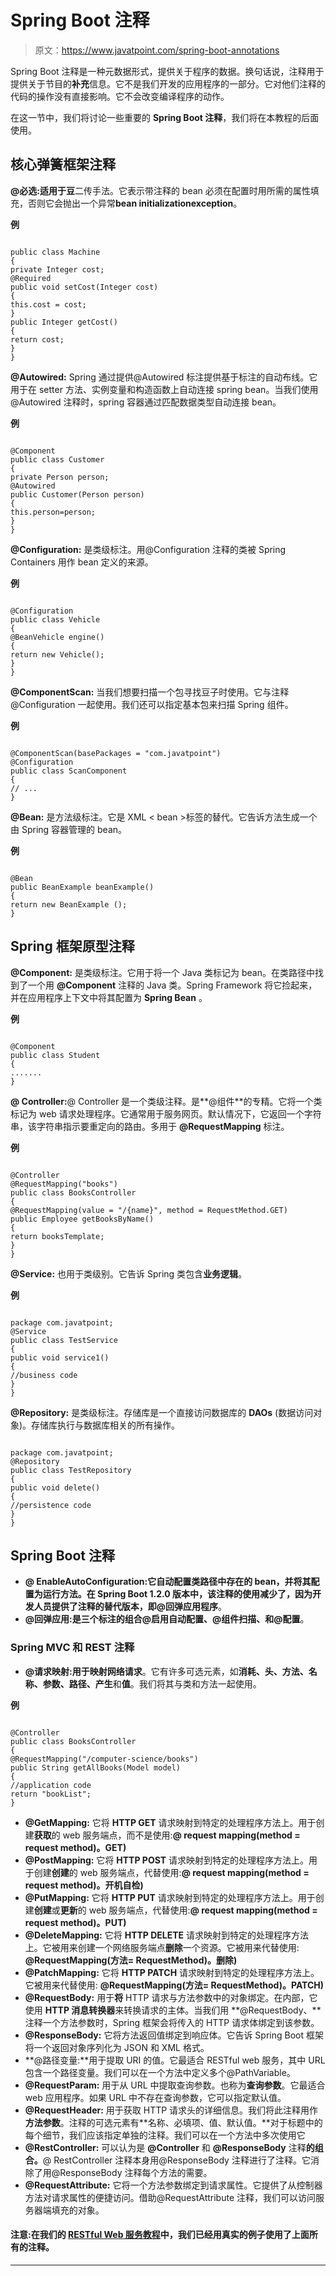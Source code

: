 # Spring Boot 注释

> 原文：<https://www.javatpoint.com/spring-boot-annotations>

Spring Boot 注释是一种元数据形式，提供关于程序的数据。换句话说，注释用于提供关于节目的**补充**信息。它不是我们开发的应用程序的一部分。它对他们注释的代码的操作没有直接影响。它不会改变编译程序的动作。

在这一节中，我们将讨论一些重要的 **Spring Boot 注释**，我们将在本教程的后面使用。

## 核心弹簧框架注释

**@必选:**适用于**豆**二传手法。它表示带注释的 bean 必须在配置时用所需的属性填充，否则它会抛出一个异常**bean initializationexception**。

**例**

```

public class Machine 
{
private Integer cost;
@Required
public void setCost(Integer cost) 
{
this.cost = cost;
}
public Integer getCost() 
{
return cost;
}   
}

```

**@Autowired:** Spring 通过提供@Autowired 标注提供基于标注的自动布线。它用于在 setter 方法、实例变量和构造函数上自动连接 spring bean。当我们使用@Autowired 注释时，spring 容器通过匹配数据类型自动连接 bean。

**例**

```

@Component
public class Customer
{
private Person person;
@Autowired
public Customer(Person person) 
{ 
this.person=person;
}
}

```

**@Configuration:** 是类级标注。用@Configuration 注释的类被 Spring Containers 用作 bean 定义的来源。

**例**

```

@Configuration
public class Vehicle
{
@BeanVehicle engine()
{
return new Vehicle();
}
}

```

**@ComponentScan:** 当我们想要扫描一个包寻找豆子时使用。它与注释@Configuration 一起使用。我们还可以指定基本包来扫描 Spring 组件。

**例**

```

@ComponentScan(basePackages = "com.javatpoint")
@Configuration
public class ScanComponent
{
// ...
}

```

**@Bean:** 是方法级标注。它是 XML < bean >标签的替代。它告诉方法生成一个由 Spring 容器管理的 bean。

**例**

```

@Bean
public BeanExample beanExample() 
{
return new BeanExample ();
}

```

## Spring 框架原型注释

**@Component:** 是类级标注。它用于将一个 Java 类标记为 bean。在类路径中找到了一个用 **@Component** 注释的 Java 类。Spring Framework 将它捡起来，并在应用程序上下文中将其配置为 **Spring Bean** 。

**例**

```

@Component
public class Student
{
.......
}

```

**@ Controller:**@ Controller 是一个类级注释。是**@组件**的专精。它将一个类标记为 web 请求处理程序。它通常用于服务网页。默认情况下，它返回一个字符串，该字符串指示要重定向的路由。多用于 **@RequestMapping** 标注。

**例**

```

@Controller
@RequestMapping("books")
public class BooksController 
{
@RequestMapping(value = "/{name}", method = RequestMethod.GET)
public Employee getBooksByName() 
{
return booksTemplate;
}
}

```

**@Service:** 也用于类级别。它告诉 Spring 类包含**业务逻辑**。

**例**

```

package com.javatpoint;
@Service
public class TestService
{
public void service1()
{
//business code
}
}

```

**@Repository:** 是类级标注。存储库是一个直接访问数据库的 **DAOs** (数据访问对象)。存储库执行与数据库相关的所有操作。

```

package com.javatpoint;
@Repository	
public class TestRepository
{
public void delete()
{	
//persistence code
}
}

```

## Spring Boot 注释

*   **@ EnableAutoConfiguration:**它自动配置类路径中存在的 bean，并将其配置为运行方法。在 Spring Boot 1.2.0 版本中，该注释的使用减少了，因为开发人员提供了注释的替代版本，即**@回弹应用程序**。
*   **@回弹应用:**是三个标注的组合**@启用自动配置、@组件扫描、**和**@配置**。

### Spring MVC 和 REST 注释

*   **@请求映射:**用于映射**网络请求**。它有许多可选元素，如**消耗、头、方法、名称、参数、路径、产生**和**值**。我们将其与类和方法一起使用。

**例**

```

@Controller
public class BooksController 
{
@RequestMapping("/computer-science/books")
public String getAllBooks(Model model)
{
//application code
return "bookList";
}

```

*   **@GetMapping:** 它将 **HTTP GET** 请求映射到特定的处理程序方法上。用于创建**获取**的 web 服务端点，而不是使用:**@ request mapping(method = request method)。GET)**
*   **@PostMapping:** 它将 **HTTP POST** 请求映射到特定的处理程序方法上。用于创建**创建**的 web 服务端点，代替使用:**@ request mapping(method = request method)。开机自检)**
*   **@PutMapping:** 它将 **HTTP PUT** 请求映射到特定的处理程序方法上。用于创建**创建**或**更新**的 web 服务端点，代替使用:**@ request mapping(method = request method)。PUT)**
*   **@DeleteMapping:** 它将 **HTTP DELETE** 请求映射到特定的处理程序方法上。它被用来创建一个网络服务端点**删除**一个资源。它被用来代替使用: **@RequestMapping(方法= RequestMethod)。删除)**
*   **@PatchMapping:** 它将 **HTTP PATCH** 请求映射到特定的处理程序方法上。它被用来代替使用: **@RequestMapping(方法= RequestMethod)。PATCH)**
*   **@RequestBody:** 用于**将** HTTP 请求与方法参数中的对象绑定。在内部，它使用 **HTTP 消息转换器**来转换请求的主体。当我们用 **@RequestBody、**注释一个方法参数时，Spring 框架会将传入的 HTTP 请求体绑定到该参数。
*   **@ResponseBody:** 它将方法返回值绑定到响应体。它告诉 Spring Boot 框架将一个返回对象序列化为 JSON 和 XML 格式。
*   **@路径变量:**用于提取 URI 的值。它最适合 RESTful web 服务，其中 URL 包含一个路径变量。我们可以在一个方法中定义多个@PathVariable。
*   **@RequestParam:** 用于从 URL 中提取查询参数。也称为**查询参数**。它最适合 web 应用程序。如果 URL 中不存在查询参数，它可以指定默认值。
*   **@RequestHeader:** 用于获取 HTTP 请求头的详细信息。我们将此注释用作**方法参数**。注释的可选元素有**名称、必填项、值、默认值。**对于标题中的每个细节，我们应该指定单独的注释。我们可以在一个方法中多次使用它
*   **@RestController:** 可以认为是 **@Controller** 和 **@ResponseBody** 注释**的组合。**@ RestController 注释本身用@ResponseBody 注释进行了注释。它消除了用@ResponseBody 注释每个方法的需要。
*   **@RequestAttribute:** 它将一个方法参数绑定到请求属性。它提供了从控制器方法对请求属性的便捷访问。借助@RequestAttribute 注释，我们可以访问服务器端填充的对象。

#### 注意:在我们的 [RESTful Web 服务教程](https://www.javatpoint.com/restful-web-services-tutorial)中，我们已经用真实的例子使用了上面所有的注释。

* * *